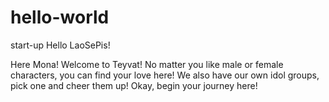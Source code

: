 # hello-world
start-up
Hello LaoSePis!

Here Mona! Welcome to Teyvat! No matter you like male or female characters, you can find your love here! We also have our own idol groups, pick one and cheer them up! Okay, begin your journey here! 
